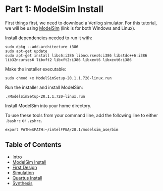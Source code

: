 # Part 1: ModelSim Install

First things first, we need to download a Verilog simulator. For this tutorial, we will be using [ModelSim](https://www.intel.com/content/www/us/en/software-kit/750666/modelsim-intel-fpgas-standard-edition-software-version-20-1-1.html) (link is for both Windows and Linux).

Install dependencies needed to run it with:

```
sudo dpkg --add-architecture i386
sudo apt-get update
sudo apt-get install libc6:i386 libncurses6:i386 libstdc++6:i386 lib32ncurses6 libxft2 libxft2:i386 libxext6 libxext6:i386  
```

Make the installer executable:

```sudo chmod +x ModelSimSetup-20.1.1.720-linux.run```

Run the installer and install ModelSim:

```./ModelSimSetup-20.1.1.720-linux.run ```

Install ModelSim into your home directory.

To use these tools from your command line, add the following line to either `.bashrc` or `.zshrc`.

``` export PATH=$PATH:~/intelFPGA/20.1/modelsim_ase/bin ```

## Table of Contents
- [Intro](./0_intro.md)
- [ModelSim Install](./1_modelsim_install.md)
- [First Design](./2_first_design.md)
- [Simulation](./3_simulation.md)
- [Quartus Install](./4_quartus_install.md)
- [Synthesis](./5_synthesis.md)
